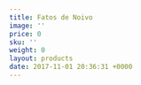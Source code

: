 ```yaml
---
title: Fatos de Noivo
image: ''
price: 0
sku: ''
weight: 0
layout: products
date: 2017-11-01 20:36:31 +0000
---
```

